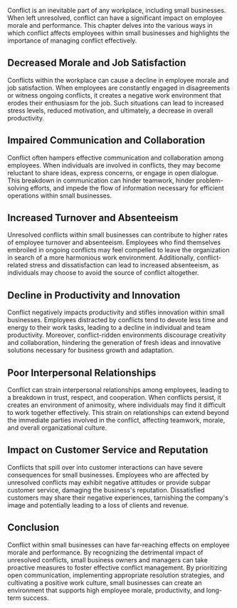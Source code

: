 
Conflict is an inevitable part of any workplace, including small businesses. When left unresolved, conflict can have a significant impact on employee morale and performance. This chapter delves into the various ways in which conflict affects employees within small businesses and highlights the importance of managing conflict effectively.

## Decreased Morale and Job Satisfaction

Conflicts within the workplace can cause a decline in employee morale and job satisfaction. When employees are constantly engaged in disagreements or witness ongoing conflicts, it creates a negative work environment that erodes their enthusiasm for the job. Such situations can lead to increased stress levels, reduced motivation, and ultimately, a decrease in overall productivity.

## Impaired Communication and Collaboration

Conflict often hampers effective communication and collaboration among employees. When individuals are involved in conflicts, they may become reluctant to share ideas, express concerns, or engage in open dialogue. This breakdown in communication can hinder teamwork, hinder problem-solving efforts, and impede the flow of information necessary for efficient operations within small businesses.

## Increased Turnover and Absenteeism

Unresolved conflicts within small businesses can contribute to higher rates of employee turnover and absenteeism. Employees who find themselves embroiled in ongoing conflicts may feel compelled to leave the organization in search of a more harmonious work environment. Additionally, conflict-related stress and dissatisfaction can lead to increased absenteeism, as individuals may choose to avoid the source of conflict altogether.

## Decline in Productivity and Innovation

Conflict negatively impacts productivity and stifles innovation within small businesses. Employees distracted by conflicts tend to devote less time and energy to their work tasks, leading to a decline in individual and team productivity. Moreover, conflict-ridden environments discourage creativity and collaboration, hindering the generation of fresh ideas and innovative solutions necessary for business growth and adaptation.

## Poor Interpersonal Relationships

Conflict can strain interpersonal relationships among employees, leading to a breakdown in trust, respect, and cooperation. When conflicts persist, it creates an environment of animosity, where individuals may find it difficult to work together effectively. This strain on relationships can extend beyond the immediate parties involved in the conflict, affecting teamwork, morale, and overall organizational culture.

## Impact on Customer Service and Reputation

Conflicts that spill over into customer interactions can have severe consequences for small businesses. Employees who are affected by unresolved conflicts may exhibit negative attitudes or provide subpar customer service, damaging the business's reputation. Dissatisfied customers may share their negative experiences, tarnishing the company's image and potentially leading to a loss of clients and revenue.

## Conclusion

Conflict within small businesses can have far-reaching effects on employee morale and performance. By recognizing the detrimental impact of unresolved conflicts, small business owners and managers can take proactive measures to foster effective conflict management. By prioritizing open communication, implementing appropriate resolution strategies, and cultivating a positive work culture, small businesses can create an environment that supports high employee morale, productivity, and long-term success.
